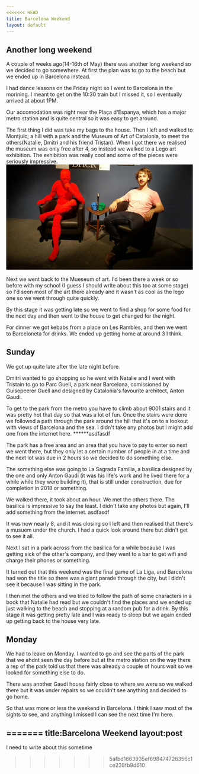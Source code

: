 ```yaml
---
<<<<<<< HEAD
title: Barcelona Weekend
layout: default
---
```

## Another long weekend
A couple of weeks ago(14-16th of May) there was another long weekend so we decided to go somewhere. At first the plan was to go to the beach but we ended up in Barcelona instead. 


I had dance lessons on the Friday night so I went to Barcelona in the morining. I meant to get on the 10:30 train but I missed it, so I eventually arrived at about 1PM.

Our accomodation was right near the Plaça d'Espanya, which has a major metro station and is quite central so it was easy to get around.

The first thing I did was take my bags to the house. Then I left and walked to Montjuïc, a hill with a park and the Museum of Art of Catalonia, to meet the others(Natalie, Dmitri and his friend Tristan). When I got there we realised the museum was only free after 4, so instead we walked to a Lego art exhibition.  The exhibition was really cool and some of the pieces were seriously impressive.
![Lego art](/assets/lego.jpg)

Next we went back to the Mueseum of art. I'd been there a week or so before with my school (I guess I should write about this too at some stage) so I'd seen most of the art there already and it wasn't as cool as the lego one so we went through quite quickly.

By this stage it was getting late so we went to find a shop for some food for the next day and then went to the house to get changed for the night. 

For dinner we got kebabs from a place on Les Rambles, and then we went to Barceloneta for drinks. We ended up getting home at around 3 I think.

## Sunday
We got up quite late after the late night before. 

Dmitri wanted to go shopping so he went with Natalie and I went with Tristain to go to Parc Guell, a park near Barcelona, comissioned by  Guisepeerer Guell and designed by Catalonia's favourite architect, Anton Gaudi. 

To get to the park from the metro you have to climb about 9001 stairs and it was pretty hot that day so that was a lot of fun. Once the stairs were done we followed a path through the park around the hill that it's on to a lookout with views of Barcelona and the sea. I didn't take any photos but I might add one from the internet here.
******asdfasdf

The park has a free area and an area that you have to pay to enter so next we went there, but they only let a certain number of people in at a time and the next lot was due in 2 hours so we decided to do something else.

The something else was going to La Sagrada Familia, a basilica designed by the one and only Anton Gaudi (it was his life's work and he lived there for a while while they were building it), that is still under construction, due for completion in 2018 or something. 

We walked there, it took about an hour. We met the others there. The basilica is impressive to say the least. I didn't take any photos but again, I'll add something from the internet.
asdfasdf

It was now nearly 8, and it was closing so I left and then realised that there's a musuem under the church. I had a quick look around there but didn't get to see it all.

Next I sat in a park across from the basilica for a while because I was getting sick of the other's company, and they went to a bar to get wifi and charge their phones or something.

It turned out that this weekend was the final game of La Liga, and Barcelona had won the title so there was a giant parade through the city, but I didn't see it because I was sitting in the park. 

I then met the others and we tried to follow the path of some characters in a book that Natalie had read but we couldn't find the places and we ended up just walking to the beach and stopping at a random pub for a drink. By this stage it was getting pretty late and I was ready to sleep but we again ended up getting back to the house very late.

## Monday
We had to leave on Monday. I wanted to go and see the parts of the park that we ahdnt seen the day before but at the metro station on the way there a rep of the park told us that there was already a couple of hours wait so we looked for something else to do. 

There was another Gaudi house fairly close to where we were so we walked there but it was under repairs so we couldn't see anything and decided to go home.

So that was more or less the weekend in Barcelona. I think I saw most of the sights to see, and anything I missed I can see the next time I'm here. 

=======
title:Barcelona Weekend
layout:post
---
I need to write about this sometime 
>>>>>>> 5afbd1863935ef698474726356c1ce238fb9d610
